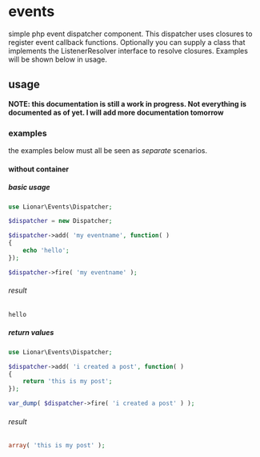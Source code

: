 # events
simple php event dispatcher component. This dispatcher uses closures to register event callback functions.
Optionally you can supply a class that implements the ListenerResolver interface to resolve closures.
Examples will be shown below in usage. 

## usage
**NOTE: this documentation is still a work in progress. Not everything is documented as of yet. I will add
more documentation tomorrow**

### examples

the examples below must all be seen as *separate* scenarios.

#### without container

##### basic usage

```php
use Lionar\Events\Dispatcher;

$dispatcher = new Dispatcher;

$dispatcher->add( 'my eventname', function( )
{
    echo 'hello';
});

$dispatcher->fire( 'my eventname' );
```

###### result
```php
hello
```
##### return values

```php
use Lionar\Events\Dispatcher;

$dispatcher->add( 'i created a post', function( )
{
    return 'this is my post';
});

var_dump( $dispatcher->fire( 'i created a post' ) );
```

###### result
```php
array( 'this is my post' );
```


